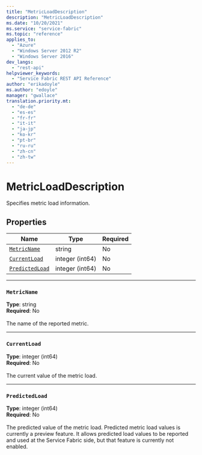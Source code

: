 ```yaml
---
title: "MetricLoadDescription"
description: "MetricLoadDescription"
ms.date: "10/20/2021"
ms.service: "service-fabric"
ms.topic: "reference"
applies_to: 
  - "Azure"
  - "Windows Server 2012 R2"
  - "Windows Server 2016"
dev_langs: 
  - "rest-api"
helpviewer_keywords: 
  - "Service Fabric REST API Reference"
author: "erikadoyle"
ms.author: "edoyle"
manager: "gwallace"
translation.priority.mt: 
  - "de-de"
  - "es-es"
  - "fr-fr"
  - "it-it"
  - "ja-jp"
  - "ko-kr"
  - "pt-br"
  - "ru-ru"
  - "zh-cn"
  - "zh-tw"
---
```

# MetricLoadDescription

Specifies metric load information.

## Properties
| Name | Type | Required |
| --- | --- | --- |
| [`MetricName`](#metricname) | string | No |
| [`CurrentLoad`](#currentload) | integer (int64) | No |
| [`PredictedLoad`](#predictedload) | integer (int64) | No |

____
### `MetricName`
__Type__: string <br/>
__Required__: No<br/>
<br/>
The name of the reported metric.

____
### `CurrentLoad`
__Type__: integer (int64) <br/>
__Required__: No<br/>
<br/>
The current value of the metric load.

____
### `PredictedLoad`
__Type__: integer (int64) <br/>
__Required__: No<br/>
<br/>
The predicted value of the metric load. Predicted metric load values is currently a preview feature. It allows predicted load values to be reported and used at the Service Fabric side, but that feature is currently not enabled.
